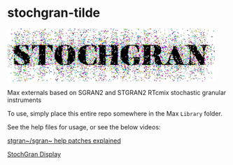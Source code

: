 # stochgran-tilde

![Stochgran logo](resource/logo.png)

Max externals based on SGRAN2 and STGRAN2 RTcmix stochastic granular instruments

To use, simply place this entire repo somewhere in the Max `Library` folder.

See the help files for usage, or see the below videos:

[stgran~/sgran~ help patches explained](https://www.youtube.com/watch?v=k3bppamjiHg)


[StochGran Display](https://www.youtube.com/watch?v=me6kD1mZGR4)
